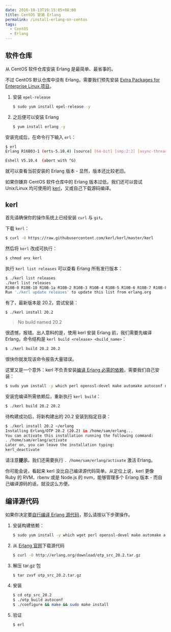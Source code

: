 ```yaml
---
date: 2016-10-13T19:15:05+08:00
title: CentOS 安装 Erlang
permalink: /install-erlang-on-centos
tags:
  - CentOS
  - Erlang
---
```


## 软件仓库

从 CentOS 软件仓库安装 Erlang 是最简单、最省事的。

不过 CentOS 默认仓库中没有 Erlang，需要我们预先安装 [Extra Packages for Enterprise Linux 项目](https://fedoraproject.org/wiki/EPEL)。

1. 安装 `epel-release`

    ```bash
    $ sudo yum install epel-release -y
    ```

2. 之后便可以安装 Erlang

    ```bash
    $ yum install erlang -y
    ```

安装完成后，在命令行下输入 `erl`：

```bash
$ erl
Erlang R16B03-1 (erts-5.10.4) [source] [64-bit] [smp:2:2] [async-threads:10] [hipe] [kernel-poll:false]

Eshell V5.10.4  (abort with ^G)
```
就可以查看当前安装的 Erlang 版本 - 显然，版本还比较老旧。

如果你嫌弃 CentOS 软件仓库中的 Erlang 版本过低，我们还可以尝试 Unix/Linux 均可使用的 [kerl](https://github.com/kerl/kerl)，又或自己下载源码编译。

## kerl

首先请确保你的操作系统上已经安装 `curl` 与 `git`。

下载 `kerl`：

```bash
$ curl -O https://raw.githubusercontent.com/kerl/kerl/master/kerl
```
然后将 `kerl` 改成可执行：

```bash
$ chmod a+x kerl
```
执行 `kerl list releases` 可以查看 Erlang 所有发行版本：

```bash
$ ./kerl list releases
./kerl list releases
R10B-0 R10B-10 R10B-1a R10B-2 R10B-3 R10B-4 R10B-5 R10B-6 R10B-7 R10B-8 R10B-9 R11B-0 R11B-1 R11B-2 R11B-3 R11B-4 R11B-5 R12B-0 R12B-1 R12B-2 R12B-3 R12B-4 R12B-5 R13A R13B01 R13B02-1 R13B02 R13B03 R13B04 R13B R14A R14B01 R14B02 R14B03 R14B04 R14B R14B_erts-5.8.1.1 R15B01 R15B02 R15B02_with_MSVCR100_installer_fix R15B03-1 R15B03 R15B R16A_RELEASE_CANDIDATE R16B01 R16B02 R16B03-1 R16B03 R16B 17.0-rc1 17.0-rc2 17.0 17.1 17.3 17.4 17.5 18.0 18.1 18.2 18.2.1 18.3 19.0 19.1 19.2 19.3 20.0 20.1 20.2
Run './kerl update releases' to update this list from erlang.org
```
有了，最新版本是 20.2，尝试安装：

```bash
$ ./kerl install 20.2
```
> No build named 20.2

很遗憾，报错。出人意料的是，使用 kerl 安装 Erlang 前，我们需要先编译 Erlang，命令结构是 `kerl build <release> <build_name>`：

```bash
$ ./kerl build 20.2 20.2
```
很快你就发现该命令报告大量错误。

这里又是一个意外：kerl 不负责安装[编译 Erlang 必需的依赖](https://github.com/erlang/otp/blob/maint/HOWTO/INSTALL.md#required-utilities)，需要我们自己安装：

```bash
$ sudo yum install -y which perl openssl-devel make automake autoconf ncurses-devel gcc
```
安装完编译所需依赖后，重新执行 `kerl build`：

```bash
$ ./kerl build 20.2 20.2
```
待构建成功后，将新构建出的 20.2 安装到指定目录：

```bash
$ ./kerl install 20.2 ~/erlang
Installing Erlang/OTP 20.2 (20.2) in /home/sam/erlang...
You can activate this installation running the following command:
. /home/sam/erlang/activate
Later on, you can leave the installation typing:
kerl_deactivate
```
请注意**提示**，我们还需要执行 `. /home/sam/erlang/activate` 激活 Erlang。

你可能会说，看起来 kerl 没比自己编译源代码简单。从定位上说，kerl 更像 Ruby 的 RVM、rbenv 或是 Node.js 的 nvm，能够管理多个 Erlang 版本 - 而自己编译源码的话，就没这么方便。

## 编译源代码

如果你决定要[自行编译 Erlang 源代码](https://github.com/erlang/otp/blob/maint/HOWTO/INSTALL.md#required-utilities)，那么请按以下步骤操作。

1. 安装构建依赖：

    ```bash
    $ sudo yum install -y which wget perl openssl-devel make automake autoconf ncurses-devel gcc
    ```

2. 从 [Erlang 官网](http://www.erlang.org/downloads)下载源代码
   
    ```bash
    $ curl -O http://erlang.org/download/otp_src_20.2.tar.gz
    ```

4. 解压 tar.gz 包

    ```bash
    $ tar zxvf otp_src_20.2.tar.gz
    ```
4. 安装

    ```bash
    $ cd otp_src_20.2
    $ ./otp_build autoconf
    $ ./configure && make && sudo make install
    ```
5. 验证

    ```bash
    $ erl
    ```